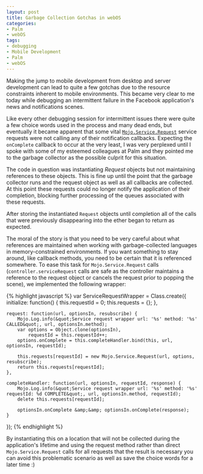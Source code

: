 ```yaml
---
layout: post
title: Garbage Collection Gotchas in webOS
categories:
- Palm
- webOS
tags:
- debugging
- Mobile Development
- Palm
- webOS
---
```

<p>
Making the jump to mobile development from desktop and server development can lead to quite a few gotchas due to the resource constraints inherent to mobile environments. This became very clear to me today while debugging an intermittent failure in the Facebook application's news and notifications scenes.</p>
<p>
Like every other debugging session for intermittent issues there were quite a few choice words used in the process and many dead ends, but eventually it became apparent that some vital <code><a href="https://developer.palm.com/index.php?option=com_content&amp;view=article&amp;id=1867&amp;Itemid=256#.Request">Mojo.Service.Request</a></code> service requests were not calling any of their notification callbacks. Expecting the <code>onComplete</code> callback to occur at the very least, I was very perplexed until I spoke with some of my esteemed colleagues at Palm and they pointed me to the garbage collector as the possible culprit for this situation.</p>
<p>
The code in question was instantiating <em>Request</em> objects but not maintaining references to these objects. This is fine up until the point that the garbage collector runs and the request object as well as all callbacks are collected. At this point these requests could no longer notify the application of their completion, blocking further processing of the queues associated with these requests.</p>
<p>
After storing the instantiated <code>Request</code> objects until completion all of the calls that were previously disappearing into the ether began to return as expected.</p>
<p>
The moral of the story is that you need to be very careful about what references are maintained when working with garbage-collected languages in memory-constrained environments. If you want something to stay around, like callback methods, you need to be certain that it is referenced somewhere. To ease this task for <code>Mojo.Service.Request</code> calls (<code>controller.serviceRequest</code> calls are safe as the controller maintains a reference to the request object or cancels the request prior to popping the scene), we implemented the following wrapper:</p>

{% highlight javascript %}
var ServiceRequestWrapper = Class.create({
    initialize: function() {
        this.requestId = 0;
        this.requests = {};
    },

    request: function(url, optionsIn, resubscribe) {
        Mojo.Log.info(&quot;Service request wrapper url: '%s' method: '%s' CALLED&quot;, url, optionsIn.method);
        var options = Object.clone(optionsIn),
            requestId = this.requestId++;
        options.onComplete = this.completeHandler.bind(this, url, optionsIn, requestId);

        this.requests[requestId] = new Mojo.Service.Request(url, options, resubscribe);
        return this.requests[requestId];
    },

    completeHandler: function(url, optionsIn, requestId, response) {
        Mojo.Log.info(&quot;Service request wrapper url: '%s' method: '%s' requestId: %d COMPLETE&quot;, url, optionsIn.method, requestId);
        delete this.requests[requestId];

        optionsIn.onComplete &amp;&amp; optionsIn.onComplete(response);
    }
});
{% endhighlight %}

By instantiating this on a location that will not be collected during the application's lifetime and using the request method rather than direct <code>Mojo.Service.Request</code> calls for all requests that the result is necessary you can avoid this problematic scenario as well as save the choice words for a later time :)</p>
